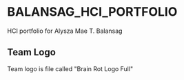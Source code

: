 # BALANSAG_HCI_PORTFOLIO
HCI portfolio for Alysza Mae T. Balansag

## Team Logo
Team logo is file called "Brain Rot Logo Full"
